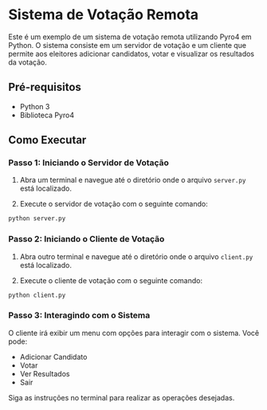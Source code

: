 # Sistema de Votação Remota

Este é um exemplo de um sistema de votação remota utilizando Pyro4 em Python. O sistema consiste em um servidor de votação e um cliente que permite aos eleitores adicionar candidatos, votar e visualizar os resultados da votação.

## Pré-requisitos

- Python 3
- Biblioteca Pyro4

## Como Executar

### Passo 1: Iniciando o Servidor de Votação

1. Abra um terminal e navegue até o diretório onde o arquivo `server.py` está localizado.

2. Execute o servidor de votação com o seguinte comando:

```bash
python server.py
```

### Passo 2: Iniciando o Cliente de Votação

1. Abra outro terminal e navegue até o diretório onde o arquivo `client.py` está localizado.

2. Execute o cliente de votação com o seguinte comando:

```bash
python client.py
```

### Passo 3: Interagindo com o Sistema

O cliente irá exibir um menu com opções para interagir com o sistema. Você pode:

- Adicionar Candidato
- Votar
- Ver Resultados
- Sair

Siga as instruções no terminal para realizar as operações desejadas.
